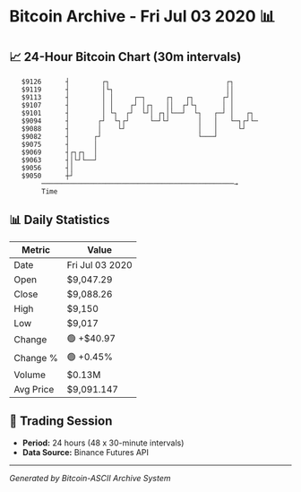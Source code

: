 # Bitcoin Archive - Fri Jul 03 2020 📊

## 📈 24-Hour Bitcoin Chart (30m intervals)

```
   $9126      ┤        ┌┐                             ┌┐       
   $9119      ┤        │└┐                            ││       
   $9113      ┤        │ │     ┌─┐     ┌┐   ┌┐       ┌┘│       
   $9107      ┤        │ │    ┌┘ │┌┐   ││  ┌┘└┐      │ │       
   $9101      ┤        │ └┐  ┌┘  └┘│ ┌┐│└──┘  └┐   ┌─┘ │   ┌┐  
   $9094      ┤       ┌┘  └┐┌┘     └─┘└┘       │   │   └─┐┌┘└─ 
   $9088      ┤       │    └┘                  │   │     └┘    
   $9082      ┤      ┌┘                        └───┘           
   $9075      ┤      │                                         
   $9069      ┤┌┐┌┐  │                                         
   $9063      ┤│└┘└──┘                                         
   $9056      ┤│                                               
   $9050      ┼┘                                               
        ────────────────────────────────────────────────→
        Time
```

## 📊 Daily Statistics

| Metric | Value |
|--------|-------|
| Date | Fri Jul 03 2020 |
| Open | $9,047.29 |
| Close | $9,088.26 |
| High | $9,150 |
| Low | $9,017 |
| Change | 🟢 +$40.97 |
| Change % | 🟢 +0.45% |
| Volume | $0.13M |
| Avg Price | $9,091.147 |

## 📅 Trading Session

- **Period:** 24 hours (48 x 30-minute intervals)
- **Data Source:** Binance Futures API

---
*Generated by Bitcoin-ASCII Archive System*
